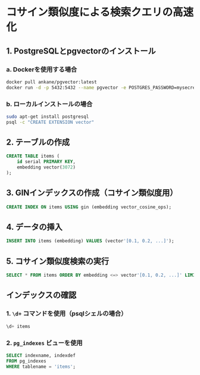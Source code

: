 
# コサイン類似度による検索クエリの高速化

## 1. PostgreSQLとpgvectorのインストール

### a. Dockerを使用する場合

```bash
docker pull ankane/pgvector:latest
docker run -d -p 5432:5432 --name pgvector -e POSTGRES_PASSWORD=mysecretpassword ankane/pgvector:latest
```

### b. ローカルインストールの場合

```bash
sudo apt-get install postgresql
psql -c "CREATE EXTENSION vector"
```

## 2. テーブルの作成

```sql
CREATE TABLE items (
    id serial PRIMARY KEY,
    embedding vector(3072)
);
```

## 3. GINインデックスの作成（コサイン類似度用）

```sql
CREATE INDEX ON items USING gin (embedding vector_cosine_ops);
```

## 4. データの挿入

```sql
INSERT INTO items (embedding) VALUES (vector'[0.1, 0.2, ...]');
```

## 5. コサイン類似度検索の実行

```sql
SELECT * FROM items ORDER BY embedding <=> vector'[0.1, 0.2, ...]' LIMIT 10;
```

## インデックスの確認

### 1. `\d+` コマンドを使用（psqlシェルの場合）

```sql
\d+ items
```

### 2. `pg_indexes` ビューを使用

```sql
SELECT indexname, indexdef
FROM pg_indexes
WHERE tablename = 'items';
```
